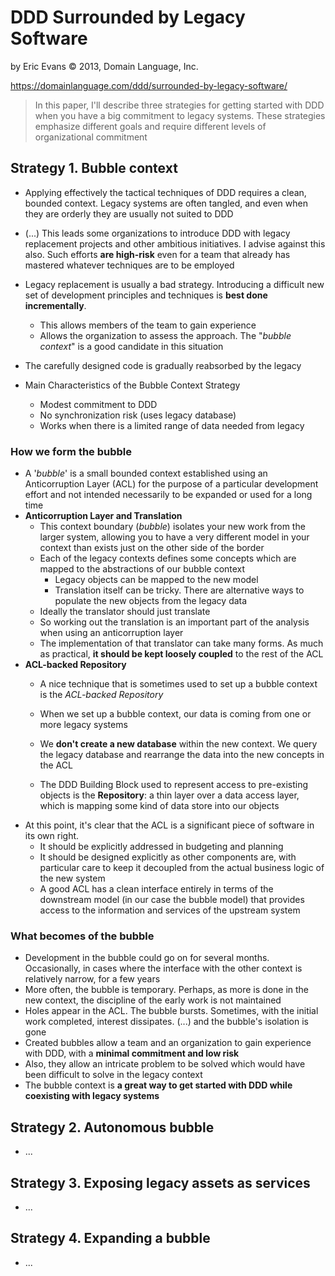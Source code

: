 # DDD Surrounded by Legacy Software

by Eric Evans © 2013, Domain Language, Inc.

https://domainlanguage.com/ddd/surrounded-by-legacy-software/

> In this paper, I'll describe three strategies for getting started with DDD when you have a big commitment to legacy systems. These strategies emphasize different goals and require different levels of organizational commitment

## Strategy 1. Bubble context

* Applying effectively the tactical techniques of DDD requires a clean, bounded context. Legacy systems are often tangled, and even when they are orderly they are usually not suited to DDD
* (...) This leads some organizations to introduce DDD with legacy replacement projects and other ambitious initiatives. I advise against this also. Such efforts **are high-risk** even for a team that already has mastered whatever techniques are to be employed
* Legacy replacement is usually a bad strategy. Introducing a difficult new set of development principles and techniques is **best done incrementally**.
  * This allows members of the team to gain experience
  * Allows the organization to assess the approach. The "_bubble context_" is a good candidate in this situation
* The carefully designed code is gradually reabsorbed by the legacy

* Main Characteristics of the Bubble Context Strategy
  * Modest commitment to DDD
  * No synchronization risk (uses legacy database)
  * Works when there is a limited range of data needed from legacy

### How we form the bubble

* A '_bubble_' is a small bounded context established using an Anticorruption Layer (ACL) for the purpose of a particular development effort and not intended necessarily to be expanded or used for a long time
* **Anticorruption Layer and Translation**
  * This context boundary (_bubble_) isolates your new work from the larger system, allowing you to have a very different model in your context than exists just on the other side of the border
  * Each of the legacy contexts defines some concepts which are mapped to the abstractions of our bubble context
    * Legacy objects can be mapped to the new model
    * Translation itself can be tricky. There are alternative ways to populate the new objects from the legacy data
  * Ideally the translator should just translate
  * So working out the translation is an important part of the analysis when using an anticorruption layer
  * The implementation of that translator can take many forms. As much as practical, **it should be kept loosely coupled** to the rest of the ACL
* **ACL-backed Repository**
  * A nice technique that is sometimes used to set up a bubble context is the _ACL-backed Repository_

  * When we set up a bubble context, our data is coming from one or more legacy systems
  * We **don't create a new database** within the new context. We query the legacy database and rearrange the data into the new concepts in the ACL
  * The DDD Building Block used to represent access to pre-existing objects is the **Repository**: a thin layer over a data access layer, which is mapping some kind of data store into our objects
* At this point, it's clear that the ACL is a significant piece of software in its own right.
  * It should be explicitly addressed in budgeting and planning
  * It should be designed explicitly as other components are, with particular care to keep it decoupled from the actual business logic of the new system
  * A good ACL has a clean interface entirely in terms of the downstream model (in our case the bubble model) that provides access to the information and services of the upstream system

### What becomes of the bubble

* Development in the bubble could go on for several months. Occasionally, in cases where the interface with the other context is relatively narrow, for a few years
* More often, the bubble is temporary. Perhaps, as more is done in the new context, the discipline of the early work is not maintained
* Holes appear in the ACL. The bubble bursts. Sometimes, with the initial work completed, interest dissipates. (...) and the bubble's isolation is gone
* Created bubbles allow a team and an organization to gain experience with DDD, with a **minimal commitment and low risk**
* Also, they allow an intricate problem to be solved which would have been difficult to solve in the legacy context
* The bubble context is **a great way to get started with DDD while coexisting with legacy systems**


##  Strategy 2. Autonomous bubble

* ...

## Strategy 3. Exposing legacy assets as services

* ...

## Strategy 4. Expanding a bubble

* ...

